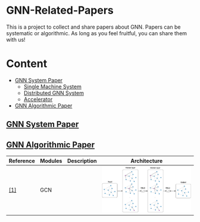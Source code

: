 # GNN-Related-Papers
This is a project to collect and share papers about GNN. Papers can be systematic or algorithmic. As long as you feel fruitful, you can share them with us!
# Content
- <a href = "#GNN System Paper">GNN System Paper</a>
  - <a href = "#Single Machine System">Single Machine System</a>
  - <a href = "#Distributed GNN System">Distributed GNN System</a>
  - <a href = "#Accelerator">Accelerator</a>
- <a href = "#GNN Algorithmic Paper">GNN Algorithmic Paper</a>

## [GNN System Paper](#content)


## [GNN Algorithmic Paper](#content)

| Reference                       | Modules | Description                                                  | Architecture                            |
| ------------------------------- | ------- | ------------------------------------------------------------ | --------------------------------------- |
| <a href = "https://openreview.net/pdf?id=SJU4ayYgl">[1]</a> | GCN     |  | ![GCN](./image/algorithmic/GCN.png) |
